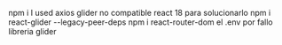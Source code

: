 npm i
I used axios
glider
no compatible react 18 para solucionarlo 
npm i react-glider --legacy-peer-deps
npm i react-router-dom
el .env por fallo libreria glider
